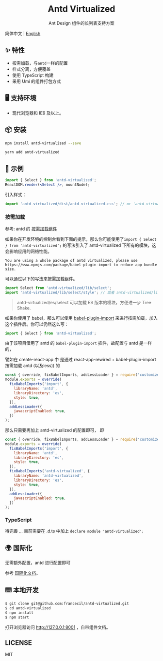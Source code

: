 <h1 align="center">Antd Virtualized</h1>
<div align="center">

Ant Design 组件的长列表支持方案

</div>

简体中文 | [English](./README-en_US.md)

## ✨ 特性

- 按需加载，与`antd`一样的配置
- 样式分离，方便覆盖
- 使用 TypeScript 构建
- 采用 Umi 的组件打包方式

## 🖥 支持环境

- 现代浏览器和 IE9 及以上。
  
## 📦 安装

```bash
npm install antd-virtualized --save
```

```bash
yarn add antd-virtualized
```

## 🔨 示例

```jsx
import { Select } from 'antd-virtualized';
ReactDOM.render(<Select />, mountNode);
```

引入样式：

```jsx
import 'antd-virtualized/dist/antd-virtualized.css'; // or 'antd-virtualized/dist/antd-virtualized.less'
```

### 按需加载

参考: antd 的 [按需加载组件](https://ant.design/docs/react/getting-started-cn#按需加载)

如果你在开发环境的控制台看到下面的提示，那么你可能使用了`import { Select } from 'antd-virtualized';` 的写法引入了 antd-virtualized 下所有的模块，这会影响应用的网络性能。
```
You are using a whole package of antd virtualized, please use https://www.npmjs.com/package/babel-plugin-import to reduce app bundle size.
```
可以通过以下的写法来按需加载组件。

```jsx
import Select from 'antd-virtualized/lib/select';
import 'antd-virtualized/lib/select/style'; // 或者 antd-virtualized/lib/select/style/css 加载 css 文件
```
> antd-virtualized/es/select 可以加载 ES 版本的模块，方便进一步 Tree Shake.

如果你使用了 babel，那么可以使用 [babel-plugin-import](https://github.com/ant-design/babel-plugin-import) 来进行按需加载，加入这个插件后。你可以仍然这么写：

```jsx
import { Select } from 'antd-virtualized';
```

由于该项目借用了 antd 的 `babel-plugin-import` 插件，故配置与 antd 是一样的，

譬如在 create-react-app 中 是通过 react-app-rewired + babel-plugin-import 按需加载 antd (以及less)) 的 
```js
const { override, fixBabelImports, addLessLoader } = require('customize-cra');
module.exports = override(
  fixBabelImports('import', {
    libraryName: 'antd',
    libraryDirectory: 'es',
    style: true,
  }),
  addLessLoader({
    javascriptEnabled: true,
  })
);
```

那么只需要再加上 antd-virtualized 的配置即可， 即
```js
const { override, fixBabelImports, addLessLoader } = require('customize-cra');
module.exports = override(
  fixBabelImports('import', {
    libraryName: 'antd',
    libraryDirectory: 'es',
    style: true,
  }),
  fixBabelImports('antd-virtualized', {
    libraryName: 'antd-virtualized',
    libraryDirectory: 'es',
    style: true,
  }),
  addLessLoader({
    javascriptEnabled: true,
  })
);
```
### TypeScript

待完善 ... 目前需要在 .d.ts 中加上 `declare module 'antd-virtualized';`

## 🌍 国际化

无需额外配置，antd 进行配置即可

参考 [国际化文档](http://ant.design/docs/react/i18n-cn)。

## ⌨️ 本地开发

```bash
$ git clone git@github.com:francecil/antd-virtualized.git
$ cd antd-virtualized
$ npm install
$ npm start
```

打开浏览器访问 http://127.0.0.1:8001 ，自带组件文档。

## LICENSE

MIT
